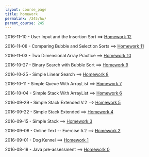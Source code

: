 ```yaml
---
layout: course_page
title: homework
permalink: /245/hw/
parent_course: 245
---
```


2016-11-10 - User Input and the Insertion Sort ==> [Homework 12](/245/hw12)

2016-11-08 - Comparing Bubble and Selection Sorts ==> [Homework 11](/245/hw11)

2016-11-03 - Two Dimensional Array Practice ==> [Homework 10](/245/hw10)

2016-10-27 - Binary Search with Bubble Sort ==> [Homework 9](/245/hw9)

2016-10-25 - Simple Linear Search ==> [Homework 8](/245/hw8)

2016-10-11 - Simple Queue With ArrayList ==> [Homework 7](/245/hw7)

2016-10-04 - Simple Stack With ArrayList ==> [Homework 6](/245/hw6)

2016-09-29 - Simple Stack Extended V.2 ==> [Homework 5](/245/hw5)

2016-09-22 - Simple Stack Extended ==> [Homework 4](/245/hw4)

2016-09-15 - Simple Stack ==> [Homework 3](/245/hw3)

2016-09-08 - Online Text -- Exercise 5.2 ==> [Homework 2](/245/hw2)

2016-09-01 - Dog Kennel ==> [Homework 1](/245/hw1)

2016-08-18 - Java pre-assessment ==> [Homework 0](/245/hw0)

